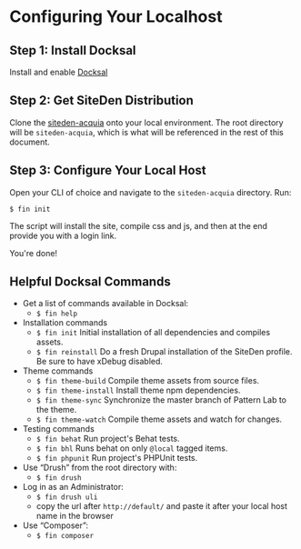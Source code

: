 # Configuring Your Localhost

## Step 1: Install Docksal

Install and enable [Docksal](https://docksal.io)

## Step 2: Get SiteDen Distribution

Clone the [siteden-acquia](https://bitbucket.org/siteden/siteden-acquia) onto your local environment. The root directory will be `siteden-acquia`, which is what will be referenced in the rest of this document. 

## Step 3: Configure Your Local Host

Open your CLI of choice and navigate to the `siteden-acquia` directory. Run:

```
$ fin init
```

The script will install the site, compile css and js, and then at the end
provide you with a login link.

You're done!

## Helpful Docksal Commands

* Get a list of commands available in Docksal:
    * `$ fin help`
* Installation commands
    * `$ fin init` Initial installation of all dependencies and compiles assets.
    * `$ fin reinstall` Do a fresh Drupal installation of the SiteDen profile. Be sure to have xDebug disabled.
* Theme commands
    * `$ fin theme-build` Compile theme assets from source files.
    * `$ fin theme-install` Install theme npm dependencies.
    * `$ fin theme-sync` Synchronize the master branch of Pattern Lab to the theme.
    * `$ fin theme-watch` Compile theme assets and watch for changes.
* Testing commands
    * `$ fin behat` Run project's Behat tests.
    * `$ fin bhl` Runs behat on only `@local` tagged items.
    * `$ fin phpunit` Run project's PHPUnit tests.
* Use “Drush” from the root directory with:
    * `$ fin drush`
* Log in as an Administrator:
    * `$ fin drush uli`
    * copy the url after `http://default/` and paste it after your local host name in the browser
* Use “Composer”:
    * `$ fin composer`
